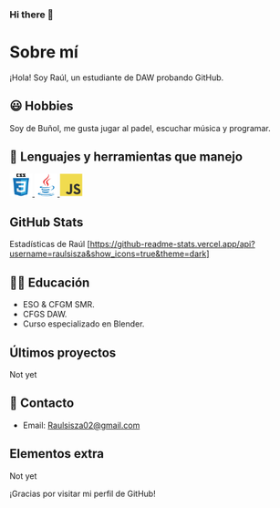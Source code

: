 ### Hi there 👋

<!--
**raulsisza/raulsisza** is a ✨ _special_ ✨ repository because its `README.md` (this file) appears on your GitHub profile.

Here are some ideas to get you started:

- 🔭 I’m currently working on ...
- 🌱 I’m currently learning ...
- 👯 I’m looking to collaborate on ...
- 🤔 I’m looking for help with ...
- 💬 Ask me about ...
- 📫 How to reach me: ...
- 😄 Pronouns: ...
- ⚡ Fun fact: ...
-->

# Sobre mí

¡Hola! Soy Raúl, un estudiante de DAW probando GitHub.

## 😃 Hobbies
Soy de Buñol, me gusta jugar al padel, escuchar música y programar. <br>

## 💯 Lenguajes y herramientas que manejo
<p align="left"> <a href="https://www.w3schools.com/css/" target="_blank" rel="noreferrer"> <img src="https://raw.githubusercontent.com/devicons/devicon/master/icons/css3/css3-original-wordmark.svg" alt="css3" width="40" height="40"/> </a> <a href="https://www.java.com" target="_blank" rel="noreferrer"> <img src="https://raw.githubusercontent.com/devicons/devicon/master/icons/java/java-original.svg" alt="java" width="40" height="40"/> </a> <a href="https://developer.mozilla.org/en-US/docs/Web/JavaScript" target="_blank" rel="noreferrer"> <img src="https://raw.githubusercontent.com/devicons/devicon/master/icons/javascript/javascript-original.svg" alt="javascript" width="40" height="40"/> </a> </p>

## GitHub Stats
Estadísticas de Raúl [https://github-readme-stats.vercel.app/api?username=raulsisza&show_icons=true&theme=dark]

## 👨‍🏫 Educación
- ESO & CFGM SMR.
- CFGS DAW.
- Curso especializado en Blender.

## Últimos proyectos

Not yet

## 🧾 Contacto
- Email: Raulsisza02@gmail.com

## Elementos extra

Not yet

¡Gracias por visitar mi perfil de GitHub!
